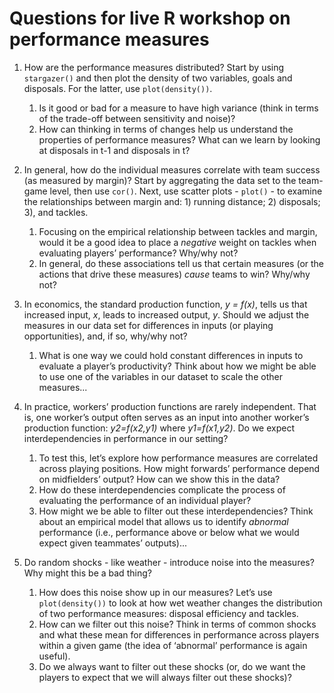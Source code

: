 # Questions for live R workshop on performance measures

1. How are the performance measures distributed? Start by using `stargazer()` and then plot the density of two variables, goals and disposals. For the latter, use `plot(density())`.
	1. Is it good or bad for a measure to have high variance (think in terms of the trade-off between sensitivity and noise)?
	2. How can thinking in terms of changes help us understand the properties of performance measures? What can we learn by looking at disposals in t-1 and disposals in t?


2. In general, how do the individual measures correlate with team success (as measured by margin)? Start by aggregating the data set to the team-game level, then use `cor()`. Next, use scatter plots - `plot()` - to examine the relationships between margin and: 1) running distance; 2) disposals; 3), and tackles.
	1. Focusing on the empirical relationship between tackles and margin, would it be a good idea to place a *negative* weight on tackles when evaluating players’ performance? Why/why not?
	2. In general, do these associations tell us that certain measures (or the actions that drive these measures) *cause* teams to win? Why/why not?


3. In economics, the standard production function, *y = f(x)*, tells us that increased input, *x*, leads to increased output, *y*. Should we adjust the measures in our data set for differences in inputs (or playing opportunities), and, if so, why/why not?
	1. What is one way we could hold constant differences in inputs to evaluate a player’s productivity? Think about how we might be able to use one of the variables in our dataset to scale the other measures...


4. In practice, workers’ production functions are rarely independent. That is, one worker’s output often serves as an input into another worker’s production function: *y2=f(x2,y1)* where *y1=f(x1,y2)*. Do we expect interdependencies in performance in our setting? 
	1. To test this, let’s explore how performance measures are correlated across playing positions. How might forwards’ performance depend on midfielders’ output? How can we show this in the data? 
	2. How do these interdependencies complicate the process of evaluating the performance of an individual player?
	3. How might we be able to filter out these interdependencies? Think about an empirical model that allows us to identify *abnormal* performance (i.e., performance above or below what we would expect given teammates’ outputs)...
 

5. Do random shocks - like weather - introduce noise into the measures? Why might this be a bad thing? 
	1. How does this noise show up in our measures? Let’s use `plot(density())` to look at how wet weather changes the distribution of two performance measures: disposal efficiency and tackles.
	2. How can we filter out this noise? Think in terms of common shocks and what these mean for differences in performance across players within a given game (the idea of ‘abnormal’ performance is again useful).
	3. Do we always want to filter out these shocks (or, do we want the players to expect that we will always filter out these shocks)?

 

